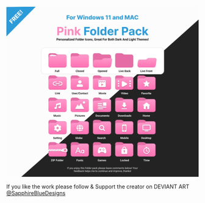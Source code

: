 ![Preview](preview.jpg)

If you like the work please follow & Support the creator on DEVIANT ART [@SapphireBlueDesigns](https://www.deviantart.com/sapphirebluedesigns)